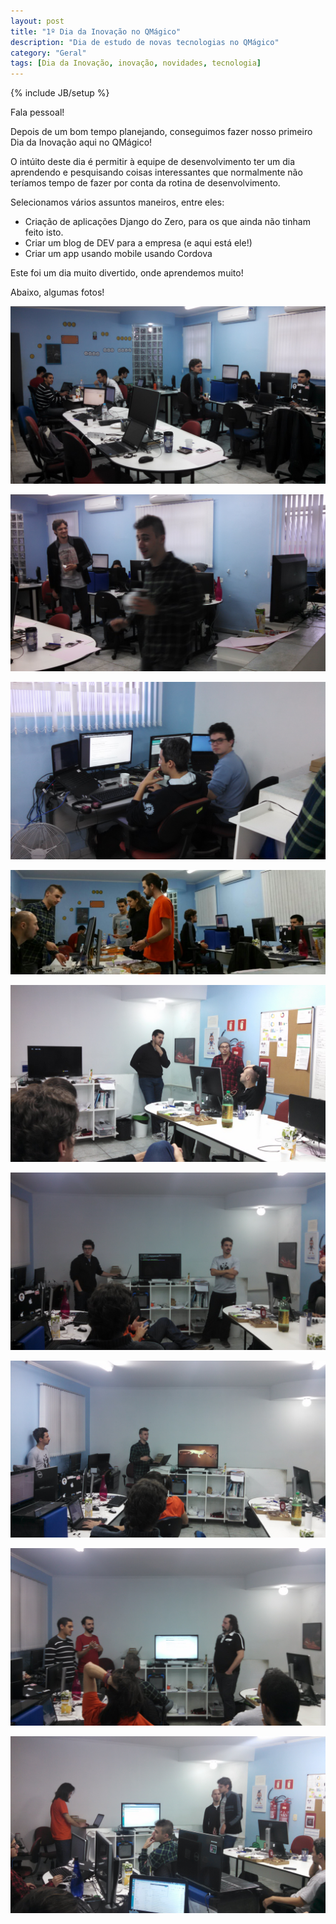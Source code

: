 ```yaml
---
layout: post
title: "1º Dia da Inovação no QMágico"
description: "Dia de estudo de novas tecnologias no QMágico"
category: "Geral"
tags: [Dia da Inovação, inovação, novidades, tecnologia]
---
```

{% include JB/setup %}

Fala pessoal!

Depois de um bom tempo planejando, conseguimos fazer nosso primeiro Dia da Inovação aqui no QMágico!

O intúito deste dia é permitir à equipe de desenvolvimento ter um dia aprendendo e pesquisando coisas interessantes que normalmente não teríamos tempo de fazer por conta da rotina de desenvolvimento.

Selecionamos vários assuntos maneiros, entre eles:

* Criação de aplicações Django do Zero, para os que ainda não tinham feito isto.
* Criar um blog de DEV para a empresa (e aqui está ele!)
* Criar um app usando mobile usando Cordova

Este foi um dia muito divertido, onde aprendemos muito!

Abaixo, algumas fotos!

![Foto 1](/assets/images/1diainovacao/1diainovavao1.jpg)

![Foto 2](/assets/images/1diainovacao/1diainovavao2.jpg)

![Foto 3](/assets/images/1diainovacao/1diainovavao3.jpg)

![Foto 4](/assets/images/1diainovacao/1diainovavao4.jpg)

![Foto 5](/assets/images/1diainovacao/1diainovavao5.jpg)

![Foto 6](/assets/images/1diainovacao/1diainovavao6.jpg)

![Foto 7](/assets/images/1diainovacao/1diainovavao7.jpg)

![Foto 8](/assets/images/1diainovacao/1diainovavao8.jpg)

![Foto 9](/assets/images/1diainovacao/1diainovavao9.jpg)
